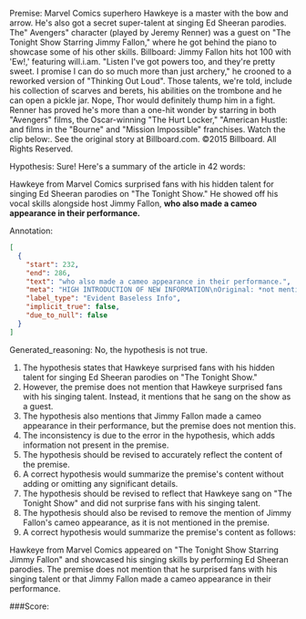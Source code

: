 
Premise:
Marvel Comics superhero Hawkeye is a master with the bow and arrow. He's also got a secret super-talent at singing Ed Sheeran parodies. The" Avengers" character (played by Jeremy Renner) was a guest on "The Tonight Show Starring Jimmy Fallon," where he got behind the piano to showcase some of his other skills. Billboard: Jimmy Fallon hits hot 100 with 'Ew!,' featuring will.i.am. "Listen I've got powers too, and they're pretty sweet. I promise I can do so much more than just archery," he crooned to a reworked version of "Thinking Out Loud". Those talents, we're told, include his collection of scarves and berets, his abilities on the trombone and he can open a pickle jar. Nope, Thor would definitely thump him in a fight. Renner has proved he's more than a one-hit wonder by starring in both "Avengers" films, the Oscar-winning "The Hurt Locker," "American Hustle: and films in the "Bourne" and "Mission Impossible" franchises. Watch the clip below:. See the original story at Billboard.com. ©2015 Billboard. All Rights Reserved.


Hypothesis:
Sure! Here's a summary of the article in 42 words:

Hawkeye from Marvel Comics surprised fans with his hidden talent for singing Ed Sheeran parodies on "The Tonight Show." He showed off his vocal skills alongside host Jimmy Fallon, **who also made a cameo appearance in their performance.**

Annotation:
```json
[
  {
    "start": 232,
    "end": 286,
    "text": "who also made a cameo appearance in their performance.",
    "meta": "HIGH INTRODUCTION OF NEW INFORMATION\nOriginal: *not mentioned* \nGenerative: \" who also made a cameo appearance in their performance.\"",
    "label_type": "Evident Baseless Info",
    "implicit_true": false,
    "due_to_null": false
  }
]
```

Generated_reasoning:
No, the hypothesis is not true.

1. The hypothesis states that Hawkeye surprised fans with his hidden talent for singing Ed Sheeran parodies on "The Tonight Show."
2. However, the premise does not mention that Hawkeye surprised fans with his singing talent. Instead, it mentions that he sang on the show as a guest.
3. The hypothesis also mentions that Jimmy Fallon made a cameo appearance in their performance, but the premise does not mention this.
4. The inconsistency is due to the error in the hypothesis, which adds information not present in the premise.
5. The hypothesis should be revised to accurately reflect the content of the premise.
6. A correct hypothesis would summarize the premise's content without adding or omitting any significant details.
7. The hypothesis should be revised to reflect that Hawkeye sang on "The Tonight Show" and did not surprise fans with his singing talent.
8. The hypothesis should also be revised to remove the mention of Jimmy Fallon's cameo appearance, as it is not mentioned in the premise.
9. A correct hypothesis would summarize the premise's content as follows:

Hawkeye from Marvel Comics appeared on "The Tonight Show Starring Jimmy Fallon" and showcased his singing skills by performing Ed Sheeran parodies. The premise does not mention that he surprised fans with his singing talent or that Jimmy Fallon made a cameo appearance in their performance.

###Score:
